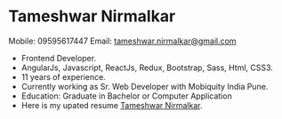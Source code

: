 # Tameshwar Nirmalkar #
  Mobile: 09595617447
  Email: tameshwar.nirmalkar@gmail.com
  
* Frontend Developer.
* AngularJs, Javascript, ReactJs, Redux, Bootstrap, Sass, Html, CSS3.
* 11 years of experience.
* Currently working as Sr. Web Developer with Mobiquity India Pune.
* Education: Graduate in Bachelor or Computer Application
* Here is my upated resume [Tameshwar Nirmalkar](https://github.com/TameshwarNirmalkar/My-profile/blob/master/Updated_Resume.doc "Tameshwar Nirmalkar").
